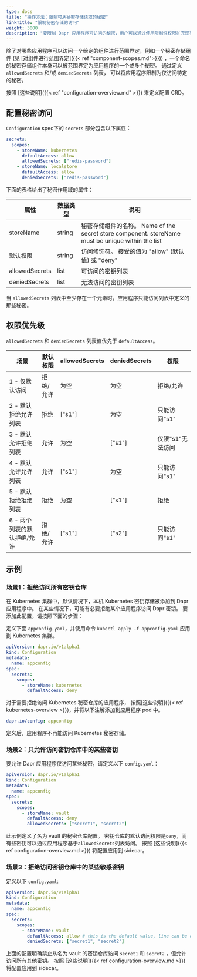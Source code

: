 ```yaml
---
type: docs
title: "操作方法：限制可从秘密存储读取的秘密"
linkTitle: "限制秘密存储的访问"
weight: 3000
description: "要限制 Dapr 应用程序可访问的秘密，用户可以通过使用限制性权限扩充现有的 CRD 来定义秘密作用域。"
---
```


除了对哪些应用程序可以访问一个给定的组件进行范围界定，例如一个秘密存储组件 (见 [对组件进行范围界定]({{< ref "component-scopes.md">}})) ，一个命名的秘密存储组件本身可以被范围界定为应用程序的一个或多个秘密。 通过定义 `allowedSecrets` 和/或 `deniedSecrets` 列表， 可以将应用程序限制为仅访问特定的秘密。

按照 [这些说明]({{< ref "configuration-overview.md" >}}) 来定义配置 CRD。

## 配置秘密访问

`Configuration` spec下的 `secrets` 部分包含以下属性：

```yml
secrets:
  scopes:
    - storeName: kubernetes
      defaultAccess: allow
      allowedSecrets: ["redis-password"]
    - storeName: localstore
      defaultAccess: allow
      deniedSecrets: ["redis-password"]
```

下面的表格给出了秘密作用域的属性：

| 属性             | 数据类型   | 说明                                                                                      |
| -------------- | ------ | --------------------------------------------------------------------------------------- |
| storeName      | string | 秘密存储组件的名称。 Name of the secret store component. storeName must be unique within the list |
| 默认权限           | string | 访问修饰符。 接受的值为 "allow" (默认值) 或 "deny"                                                     |
| allowedSecrets | list   | 可访问的密钥列表                                                                                |
| deniedSecrets  | list   | 无法访问的密钥列表                                                                               |

当 `allowedSecrets` 列表中至少存在一个元素时，应用程序只能访问列表中定义的那些秘密。

## 权限优先级

`allowedSecrets` 和 `deniedSecrets` 列表值优先于 `defaultAccess`。

| 场景               | 默认权限  | allowedSecrets | deniedSecrets | 权限         |
| ---------------- | ----- | -------------- | ------------- | ---------- |
| 1 - 仅默认访问        | 拒绝/允许 | 为空             | 为空            | 拒绝/允许      |
| 2 - 默认拒绝允许列表     | 拒绝    | ["s1"]         | 为空            | 只能访问"s1"   |
| 3 - 默认允许拒绝列表     | 允许    | 为空             | ["s1"]        | 仅限"s1"无法访问 |
| 4 - 默认允许允许列表     | 允许    | ["s1"]         | 为空            | 只能访问"s1"   |
| 5 - 默认拒绝拒绝列表     | 拒绝    | 为空             | ["s1"]        | 拒绝         |
| 6 - 两个列表的默认拒绝/允许 | 拒绝/允许 | ["s1"]         | ["s2"]        | 只能访问"s1"   |

## 示例

### 场景1：拒绝访问所有密钥仓库

在 Kubernetes 集群中，默认情况下，本机 Kubernetes 密钥存储被添加到 Dapr 应用程序中。 在某些情况下，可能有必要拒绝某个应用程序访问 Dapr 密钥。 要添加此配置，请按照下面的步骤：

定义下面 `appconfig.yaml`，并使用命令 `kubectl apply -f appconfig.yaml` 应用到 Kubernetes 集群。

```yaml
apiVersion: dapr.io/v1alpha1
kind: Configuration
metadata:
  name: appconfig
spec:
  secrets:
    scopes:
      - storeName: kubernetes
        defaultAccess: deny
```

对于需要拒绝访问 Kubernetes 秘密仓库的应用程序， 按照[这些说明]({{< ref kubernetes-overview >}})，并将以下注解添加到应用程序 pod 中。

```yaml
dapr.io/config: appconfig
```

定义后，应用程序不再能访问 Kubernetes 秘密存储。

### 场景2：只允许访问密钥仓库中的某些密钥

要允许 Dapr 应用程序仅访问某些秘密，请定义以下 `config.yaml`：

```yaml
apiVersion: dapr.io/v1alpha1
kind: Configuration
metadata:
  name: appconfig
spec:
  secrets:
    scopes:
      - storeName: vault
        defaultAccess: deny
        allowedSecrets: ["secret1", "secret2"]
```

此示例定义了名为 vault 的秘密仓库配置。 密钥仓库的默认访问权限是`deny`，而有些密钥可以通过应用程序基于`allowedSecrets`列表访问。 按照 [这些说明]({{< ref configuration-overview.md >}}) 将配置应用到 sidecar。

### 场景3：拒绝访问密钥仓库中的某些敏感密钥

定义以下 `config.yaml`:

```yaml
apiVersion: dapr.io/v1alpha1
kind: Configuration
metadata:
  name: appconfig
spec:
  secrets:
    scopes:
      - storeName: vault
        defaultAccess: allow # this is the default value, line can be omitted
        deniedSecrets: ["secret1", "secret2"]
```

上面的配置明确禁止从名为 vault 的密钥仓库访问 `secret1` 和 `secret2` ，但允许访问所有其他密钥。 按照 [这些说明]({{< ref configuration-overview.md >}}) 将配置应用到 sidecar。
